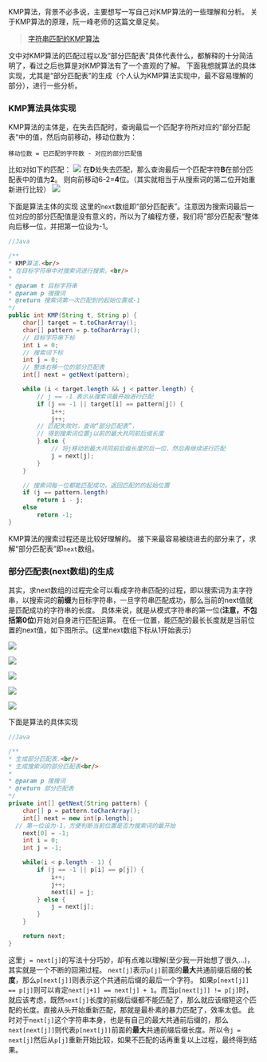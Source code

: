 KMP算法，背景不必多说，主要想写一写自己对KMP算法的一些理解和分析。
关于KMP算法的原理，阮一峰老师的这篇文章足矣。

> [字符串匹配的KMP算法](http://www.ruanyifeng.com/blog/2013/05/Knuth%E2%80%93Morris%E2%80%93Pratt_algorithm.html)  

文中对KMP算法的匹配过程以及“部分匹配表”具体代表什么，都解释的十分简洁明了，看过之后也算是对KMP算法有了一个直观的了解。
下面我想就算法的具体实现，尤其是“部分匹配表”的生成（个人认为KMP算法实现中，最不容易理解的部分），进行一些分析。

### KMP算法具体实现
KMP算法的主体是，在失去匹配时，查询最后一个匹配字符所对应的“部分匹配表“中的值，然后向前移动，移动位数为：

`移动位数 = 已匹配的字符数 - 对应的部分匹配值`

比如对如下的匹配：
![](https://ws1.sinaimg.cn/large/006tKfTcgy1ft7cr8c438j30g103ma9x.jpg)
在**D**处失去匹配，那么查询最后一个匹配字符**B**在部分匹配表中的值为**2**。
则向前移动6-2=**4**位。（其实就相当于从搜索词的第二位开始重新进行比较）
![](https://ws2.sinaimg.cn/large/006tKfTcgy1ft7crus6ppj30hx059q2w.jpg)

下面是算法主体的实现
这里的`next`数组即“部分匹配表”。注意因为搜索词最后一位对应的部分匹配值是没有意义的，所以为了编程方便，我们将”部分匹配表“整体向后移一位，并把第一位设为-1。

``` java
//Java

/**
* KMP算法.<br/>
* 在目标字符串中对搜索词进行搜索。<br/>
* 
* @param t 目标字符串
* @param p 搜搜词
* @return 搜索词第一次匹配到的起始位置或-1
*/
public int KMP(String t, String p) {
    char[] target = t.toCharArray();
    char[] pattern = p.toCharArray();
    // 目标字符串下标
    int i = 0;
    // 搜索词下标
    int j = 0;
    // 整体右移一位的部分匹配表
    int[] next = getNext(pattern);

    while (i < target.length && j < patter.length) {
        // j == -1 表示从搜索词最开始进行匹配
        if (j == -1 || target[i] == pattern[j]) {
            i++;
            j++;
        // 匹配失败时，查询“部分匹配表”，
        // 得到搜索词位置j以前的最大共同前后缀长度
        } else {
            // 将j移动到最大共同前后缀长度的后一位，然后再继续进行匹配
            j = next[j];
        }
    }

    // 搜索词每一位都能匹配成功，返回匹配的的起始位置
    if (j == pattern.length)
        return i - j;
    else
        return -1;
}
```

KMP算法的搜索过程还是比较好理解的。
接下来最容易被绕进去的部分来了，求解“部分匹配表”即`next`数组。

### 部分匹配表(next数组)的生成
其实，求next数组的过程完全可以看成字符串匹配的过程，即以搜索词为主字符串，以搜索词的**前缀**为目标字符串，一旦字符串匹配成功，那么当前的next值就是匹配成功的字符串的长度。
具体来说，就是从模式字符串的第一位(**注意，不包括第0位**)开始对自身进行匹配运算。 在任一位置，能匹配的最长长度就是当前位置的next值，如下图所示。(这里next数组下标从1开始表示)

![](https://ws3.sinaimg.cn/large/006tKfTcgy1ft956l5xp9j30k009j3yj.jpg)

![](https://ws3.sinaimg.cn/large/006tKfTcgy1ft9571sf7nj30k009pwei.jpg)

![](https://ws1.sinaimg.cn/large/006tKfTcgy1ft957fwnf8j30k009gmx6.jpg)

![](https://ws2.sinaimg.cn/large/006tKfTcgy1ft957n80q3j30k0098aa2.jpg)

![](https://ws3.sinaimg.cn/large/006tKfTcgy1ft957uapvdj30k009vwei.jpg)

下面是算法的具体实现

``` java 
//Java

/**
* 生成部分匹配表.<br/>
* 生成搜索词的部分匹配表<br/>
* 
* @param p 搜搜词
* @return 部分匹配表
*/
private int[] getNext(String pattern) {
	char[] p = pattern.toCharArray();
	int[] next = new int[p.length];
  // 第一位设为-1，方便判断当前位置是否为搜索词的最开始
	next[0] = -1;
	int i = 0;
	int j = -1;

	while(i < p.length - 1) {
		if (j == -1 || p[i] == p[j]) {
			i++;
			j++;
			next[i] = j;
		} else {
			j = next[j];
		}
	}

	return next;
}
```

这里`j = next[j]`的写法十分巧妙，却有点难以理解(至少我一开始想了很久...)，其实就是一个不断的回溯过程。
`next[j]`表示`p[j]`前面的**最大**共通前缀后缀的**长度**，那么`p[next[j]]`则表示这个共通前后缀的最后一个字符。
如果`p[next[j]] == p[j]`则可以肯定`next[j+1] == next[j] + 1`。而当`p[next[j]] != p[j]`时，就应该考虑，既然`next[j]`长度的前缀后缀都不能匹配了，那么就应该缩短这个匹配的长度。直接从头开始重新匹配，那就是最朴素的暴力匹配了，效率太低。
此时对于`next[j]`这个字符串本身，也是有自己的最大共通前后缀的，那么`next[next[j]]`则代表`p[next[j]]`前面的**最大**共通前缀后缀长度。所以令`j = next[j]`然后从`p[j]`重新开始比较，如果不匹配的话再重复以上过程，最终得到结果。
